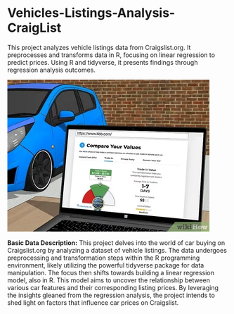 # Vehicles-Listings-Analysis-CraigList
This project analyzes vehicle listings data from Craigslist.org. It preprocesses and transforms data in R, focusing on linear regression to predict prices. Using R and tidyverse, it presents findings through regression analysis outcomes.

![CraigListImage](CraigListImage.jpg)

**Basic Data Description:**
This project delves into the world of car buying on Craigslist.org by analyzing a dataset of vehicle listings. The data undergoes preprocessing and transformation steps within the R programming environment, likely utilizing the powerful tidyverse package for data manipulation. The focus then shifts towards building a linear regression model, also in R. This model aims to uncover the relationship between various car features and their corresponding listing prices. By leveraging the insights gleaned from the regression analysis, the project intends to shed light on factors that influence car prices on Craigslist.
